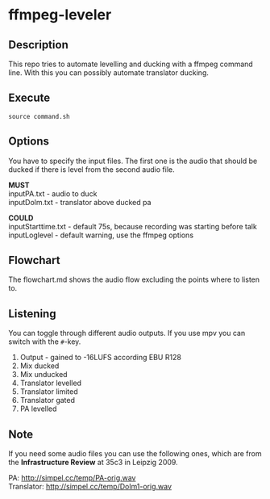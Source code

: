# ffmpeg-leveler

## Description
This repo tries to automate levelling and ducking with a ffmpeg command line.
With this you can possibly automate translator ducking.

## Execute
`source command.sh`

## Options
You have to specify the input files. The first one is the audio that should be ducked if there is level from the second audio file.

__MUST__  
inputPA.txt - audio to duck  
inputDolm.txt - translator above ducked pa

__COULD__  
inputStarttime.txt - default 75s, because recording was starting before talk  
inputLoglevel - default warning, use the ffmpeg options

## Flowchart
The flowchart.md shows the audio flow excluding the points where to listen to.

## Listening
You can toggle through different audio outputs. If you use mpv you can switch with the `#`-key.  
1. Output - gained to -16LUFS according EBU R128
2. Mix ducked
3. Mix unducked
4. Translator levelled
5. Translator limited
6. Translator gated
7. PA levelled


## Note
If you need some audio files you can use the following ones, which are from the __Infrastructure Review__ at 35c3 in Leipzig 2009.

PA: http://simpel.cc/temp/PA-orig.wav  
Translator: http://simpel.cc/temp/Dolm1-orig.wav
